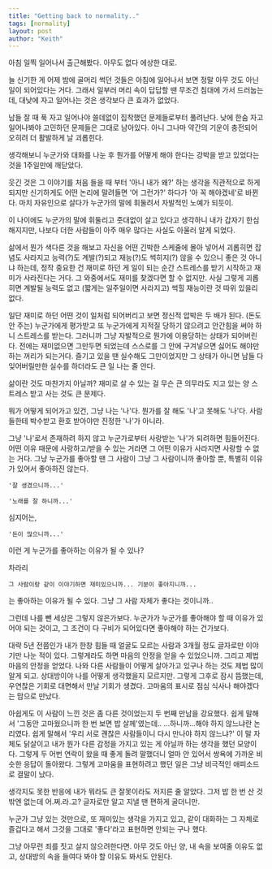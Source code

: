 ```yaml
---
title: "Getting back to normality.."
tags: [normality]
layout: post
author: "Keith"
---
```


아침 일찍 일어나서 출근해봤다. 아무도 없다 에상한 대로. 

늘 신기한 게 어제 밤에 골머리 썩던 것들은 아침에 일어나서 보면 정말 아무 것도 아닌 일이 되어있다는 거다. 그래서 일부러 머리 속이 답답할 땐 무조건 침대에 가서 드러눕는데, 대낮에 자고 일어나는 것은 생각보다 큰 효과가 없었다.

남들 잘 때 푹 자고 일어나야 쓸데없이 집착했던 문제들로부터 풀려난다. 낮에 한숨 자고 일어나봐야 고민하던 문제들은 그대로 남아있다. 아니 그나마 약간의 기운이 충전되어 오히려 더 활발하게 날 괴롭힌다.

생각해보니 누군가와 대화를 나눈 후 뭔가를 어떻게 해야 한다는 강박을 받고 있었다는 것을 1주일만에 깨닫았다. 

웃긴 것은 그 이야기를 처음 들을 때 부터 '아니 내가 왜?' 하는 생각을 직관적으로 하게 되지만 신기하게도 어떤 논리에 말려들면 '어 그런가?' 하다가 '아 꼭 해야겠네'로 바뀐다. 마치 자유인으로 살다가 누군가의 말에 휘둘려서 자발적인 노예가 되듯이.

이 나이에도 누군가의 말에 휘둘리고 줏대없이 살고 있다고 생각하니 내가 갑자기 한심해지지만, 나보다 더한 사람들이 아주 매우 많다는 사실도 아울러 알게 되었다.

삶에서 뭔가 색다른 것을 해보고 자신을 어떤 긴박한 스케줄에 몰아 넣어서 괴롭히면 잡념도 사라지고 능력(?)도 계발(?)되고 재능(?)도 썩히지(?) 않을 수 있으니 좋은 것 아니냐 하는데, 정작 중요한 건 재미로 하던 게 일이 되는 순간 스트레스를 받기 시작하고 재미가 사라진다는 거다. 그 와중에서도 재미를 찾겠다면 할 수 없지만. 사실 그렇게 괴롭히면 계발될 능력도 없고 (짧게는 일주일이면 사라지고) 썩힐 재능이란 것 따위 있을리 없다. 

일단 재미로 하던 어떤 것이 일처럼 되어버리고 보면 정신적 압박은 두 배가 된다. (돈도 안 주는) 누군가에게 평가받고 또 누군가에게 지적질 당하기 않으려고 안간힘을 써야 하니 스트레스를 받는다. 그러니까 그냥 자발적으로 뭔가에 이용당하는 상태가 되어버린다. 전에는 재미없으면 그만두면 되었는데 스스로를 그 안에 구겨넣으면 싫어도 해야만 하는 꺼리가 되는거다. 즐기고 있을 땐 실수해도 그만이었지만 그 상태가 아니면 남들 다 잊어버릴만한 실수를 하더라도 큰 일 나는 줄 안다.

삶이란 것도 마찬가지 아닐까? 재미로 살 수 있는 걸 무슨 큰 의무라도 지고 있는 양 스트레스 받고 사는 것도 큰 문제다.

뭐가 어떻게 되어가고 있건, 그냥 나는 '나'다. 뭔가를 잘 해도 '나'고 못해도 '나'다. 사람들한테 박수받고 환호 받아야만 진정한 '나'가 아니라.

그냥 '나'로서 존재하려 하지 않고 누군가로부터 사랑받는 '나'가 되려하면 힘들어진다. 어떤 이유 때문에 사랑하고/받을 수 있는 거라면 그 어떤 이유가 사라지면 사랑할 수 없는 거다. 그냥 누군가를 좋아할 땐 그 사람이 그냥 그 사람이니까 좋아할 뿐, 특별히 이유가 있어서 좋아하진 않는다.

```
'잘 생겼으니까...'
```
```
'노래를 잘 하니까...'
```

심지어는,
```
'돈이 많으니까...'
```


이런 게 누군가를 좋아하는 이유가 될 수 있나?

차라리

```
그 사람이랑 같이 이야기하면 재미있으니까... 기분이 좋아지니까...
```
는 좋아하는 이유가 될 수 있다. 그냥 그 사람 자체가 좋다는 것이니까..

그런데 나를 뺀 세상은 그렇지 않은가보다. 누군가가 누군가를 좋아해야 할 때 이유가 있어야 되는 것이고, 그 조건이 다 구비가 되어있다면 좋아해야 하는 건가보다. 

대략 5년 전쯤인가 내가 한창 힘들 때 얼굴도 모르는 사람과 3개월 정도 글자로만 이야기만 나눈 적이 있다. 그렇게라도 하면 마음의 안정을 얻을 수 있었으니까. 그리고 제법 마음의 안정을 얻었다. 나와 다른 사람들이 어떻게 살아가고 있구나 하는 것도 제법 많이 알게 되고. 상대방이야 나를 어떻게 생각했을지 모르지만. 그렇게 그후로 잠시 뜸했는데, 우연찮은 기회로 대면해서 만날 기회가 생겼다. 고마움의 표시로 점심 식사나 해야겠다는 맘으로 만났다.

아쉽게도 이 사람이 느낀 것은 좀 다른 것이었는지 두 번째 만남을 강요했다. 쉽게 말해서 '그동안 고마웠으니까 한 번 보면 밥 살께'였는데.. ...하니까...해야 하지 않느냐란 논리였다. 쉽게 말해서 '우리 서로 괜찮은 사람들이니 다시 만나야 하지 않느냐?' 이 말 자체도 닭살이고 내가 뭔가 다른 감정을 가지고 있는 게 아닐까 하는 생각을 했던 모양이다. 그렇게 두 어번 연락이 왔을 때 좋게 돌려 말했더니 얼마 안 있어서 쌍욕에 가까운 비슷한 응답이 돌아왔다. 그렇게 고마움을 표현하려고 했던 일은 그냥 비극적인 애피소드로 결말이 났다.

생각지도 못한 반응에 내가 뭐라도 큰 잘못이라도 저지른 줄 알았다. 그저 밥 한 번 산 것 밖엔 없는데 어.쩌.라.고? 글자로만 알고 지낼 땐 편하게 굴더니만.

누군가 그냥 있는 것만으로, 또 재미있는 생각을 가지고 있고, 같이 대화하는 그 자체로 즐겁다고 해서 그것을 그대로 '좋다'라고 표현하면 안되는 구나 했다. 

그냥 아무런 죄를 짓고 살지 않으려한다면. 아무 것도 아닌 양, 내 속을 보여줄 이유도 없고, 상대방의 속을 들여다 봐야 할 이유도 봐서도 안된다. 